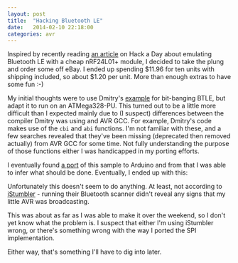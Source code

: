 ```yaml
---
layout: post
title:  "Hacking Bluetooth LE"
date:   2014-02-10 22:18:00
categories: avr
---
```


Inspired by recently reading [an article](http://hackaday.com/2013/09/21/sending-data-over-bluetooth-low-energy-with-a-cheap-nrf24l01-module/) on Hack a Day about emulating Bluetooth LE with a cheap nRF24L01+ module, I decided to take the plung and order some off eBay. I ended up spending $11.96 for ten units with shipping included, so about $1.20 per unit. More than enough extras to have some fun :-)

My initial thoughts were to use Dmitry's [example](http://dmitry.gr/index.php?r=05.Projects&proj=15&proj=11.%20Bluetooth%20LE%20fakery) for bit-banging BTLE, but adapt it to run on an ATMega328-PU. This turned out to be a little more difficult than I expected mainly due to (I suspect) differences between the compiler Dmitry was using and AVR GCC. For example, Dmitry's code makes use of the `cbi` and `abi` functions. I'm not familiar with these, and a few searches revealed that they've been missing (deprecated then removed actually) from AVR GCC for some time. Not fully understanding the purpose of those functions either I was handicapped in my porting efforts.

I eventually found [a port](https://github.com/sandeepmistry/arduino-nRF24L01-BLE) of this sample to Arduino and from that I was able to infer what should be done. Eventually, I ended up with this:

<script src="https://gist.github.com/jwhitehorn/8929306.js"></script>

Unfortunately this doesn't seem to do anything. At least, not according to [iStumbler](http://www.istumbler.net) - running their Bluetooth scanner didn't reveal any signs that my little AVR was broadcasting.

This was about as far as I was able to make it over the weekend, so I don't yet know what the problem is. I suspect that either I'm using iStumbler wrong, or there's something wrong with the way I ported the SPI implementation. 

Either way, that's something I'll have to dig into later.
